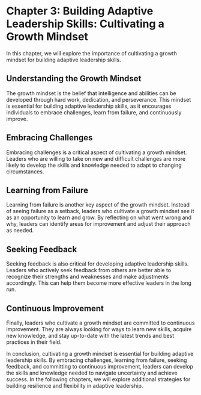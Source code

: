 Chapter 3: Building Adaptive Leadership Skills: Cultivating a Growth Mindset
============================================================================

In this chapter, we will explore the importance of cultivating a growth mindset for building adaptive leadership skills.

Understanding the Growth Mindset
--------------------------------

The growth mindset is the belief that intelligence and abilities can be developed through hard work, dedication, and perseverance. This mindset is essential for building adaptive leadership skills, as it encourages individuals to embrace challenges, learn from failure, and continuously improve.

Embracing Challenges
--------------------

Embracing challenges is a critical aspect of cultivating a growth mindset. Leaders who are willing to take on new and difficult challenges are more likely to develop the skills and knowledge needed to adapt to changing circumstances.

Learning from Failure
---------------------

Learning from failure is another key aspect of the growth mindset. Instead of seeing failure as a setback, leaders who cultivate a growth mindset see it as an opportunity to learn and grow. By reflecting on what went wrong and why, leaders can identify areas for improvement and adjust their approach as needed.

Seeking Feedback
----------------

Seeking feedback is also critical for developing adaptive leadership skills. Leaders who actively seek feedback from others are better able to recognize their strengths and weaknesses and make adjustments accordingly. This can help them become more effective leaders in the long run.

Continuous Improvement
----------------------

Finally, leaders who cultivate a growth mindset are committed to continuous improvement. They are always looking for ways to learn new skills, acquire new knowledge, and stay up-to-date with the latest trends and best practices in their field.

In conclusion, cultivating a growth mindset is essential for building adaptive leadership skills. By embracing challenges, learning from failure, seeking feedback, and committing to continuous improvement, leaders can develop the skills and knowledge needed to navigate uncertainty and achieve success. In the following chapters, we will explore additional strategies for building resilience and flexibility in adaptive leadership.

